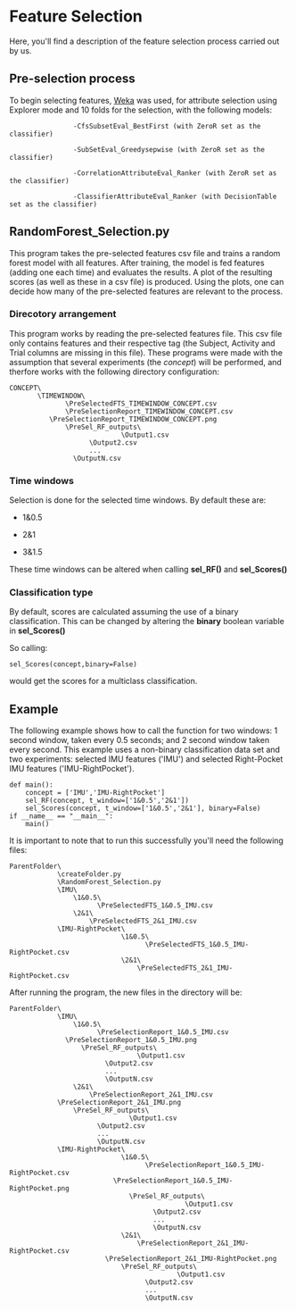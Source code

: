 # Feature Selection

Here, you'll find a description of the feature selection process carried out by us.

## Pre-selection process

To begin selecting features, [Weka](https://www.cs.waikato.ac.nz/~ml/weka/index.html) was used, for attribute selection using Explorer mode and 10 folds for the selection, with the following models:

					-CfsSubsetEval_BestFirst (with ZeroR set as the classifier)
					
					-SubSetEval_Greedysepwise (with ZeroR set as the classifier)
					
					-CorrelationAttributeEval_Ranker (with ZeroR set as the classifier)
					
					-ClassifierAttributeEval_Ranker (with DecisionTable set as the classifier)
     

## RandomForest_Selection.py


This program takes the pre-selected features csv file and trains a random forest model with all features. After training, the model is fed features (adding one each time) and evaluates the results. A plot of the resulting scores (as well as these in a csv file) is produced. Using the plots, one can decide how many of the pre-selected features are relevant to the process.

### Direcotory arrangement

This program works by reading the pre-selected features file. This csv file only contains features and their respective tag (the Subject, Activity and Trial columns are missing in this file). These programs were made with the assumption that several experiments (the _concept_) will be performed, and therfore works with the following directory configuration:


    CONCEPT\
           \TIMEWINDOW\
	              \PreSelectedFTS_TIMEWINDOW_CONCEPT.csv
	              \PreSelectionReport_TIMEWINDOW_CONCEPT.csv
		      \PreSelectionReport_TIMEWINDOW_CONCEPT.png
	              \PreSel_RF_outputs\
		                        \Output1.csv
				        \Output2.csv
				        ...
					\OutputN.csv
    


### Time windows

Selection is done for the selected time windows. By default these are:

- 1&0.5

- 2&1

- 3&1.5

These time windows can be altered when calling **sel_RF()** and **sel_Scores()**

### Classification type

By default, scores are calculated assuming the use of a binary classification. This can be changed by altering the **binary** boolean variable in **sel_Scores()**

So calling:

    sel_Scores(concept,binary=False)
    
 would get the scores for a multiclass classification.

## Example

The following example shows how to call the function for two windows: 1 second window, taken every 0.5 seconds; and 2 second window taken every second. This example uses a non-binary classification data set and two experiments: selected IMU features ('IMU') and selected Right-Pocket IMU features ('IMU-RightPocket').

    def main():
        concept = ['IMU','IMU-RightPocket']
        sel_RF(concept, t_window=['1&0.5','2&1'])
        sel_Scores(concept, t_window=['1&0.5','2&1'], binary=False)
    if __name__ == "__main__":
        main()


It is important to note that to run this successfully you'll need the following files:


    ParentFolder\
                \createFolder.py
                \RandomForest_Selection.py
                \IMU\
                    \1&0.5\
                          \PreSelectedFTS_1&0.5_IMU.csv
                    \2&1\
                        \PreSelectedFTS_2&1_IMU.csv
                \IMU-RightPocket\
                                \1&0.5\
                                      \PreSelectedFTS_1&0.5_IMU-RightPocket.csv
                                \2&1\
                                    \PreSelectedFTS_2&1_IMU-RightPocket.csv


After running the program, the new files in the directory will be:


    ParentFolder\
                \IMU\
                    \1&0.5\
                          \PreSelectionReport_1&0.5_IMU.csv
		          \PreSelectionReport_1&0.5_IMU.png
	                  \PreSel_RF_outputs\
		                            \Output1.csv
				            \Output2.csv
				            ...
				       	    \OutputN.csv
                    \2&1\
                        \PreSelectionReport_2&1_IMU.csv
		        \PreSelectionReport_2&1_IMU.png
	                \PreSel_RF_outputs\
		                          \Output1.csv
				          \Output2.csv
				          ...
				       	  \OutputN.csv
                \IMU-RightPocket\
                                \1&0.5\
                                      \PreSelectionReport_1&0.5_IMU-RightPocket.csv
		                      \PreSelectionReport_1&0.5_IMU-RightPocket.png
	                              \PreSel_RF_outputs\
		                                        \Output1.csv
				                        \Output2.csv
				                        ...
				       	                \OutputN.csv
                                \2&1\
                                    \PreSelectionReport_2&1_IMU-RightPocket.csv
		                    \PreSelectionReport_2&1_IMU-RightPocket.png
	                            \PreSel_RF_outputs\
		                                      \Output1.csv
				                      \Output2.csv
				                      ...
				       	              \OutputN.csv
